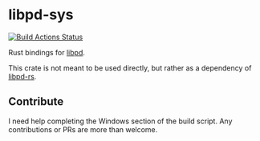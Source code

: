 # libpd-sys

[![Build Actions Status](https://github.com/alisomay/libpd-sys/actions/workflows/ci.yml/badge.svg)](https://github.com/alisomay/libpd-sys/actions)

Rust bindings for [libpd](https://github.com/libpd/libpd).

This crate is not meant to be used directly, but rather as a dependency of [libpd-rs](https://github.com/alisomay/libpd-rs).

## Contribute

I need help completing the Windows section of the build script.
Any contributions or PRs are more than welcome.
